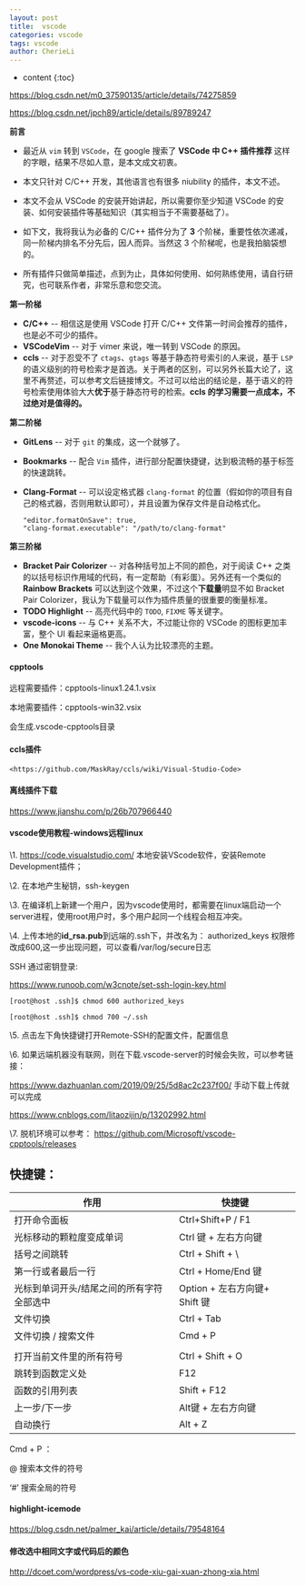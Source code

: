 ```yaml
---
layout: post
title:  vscode
categories: vscode
tags: vscode
author: CherieLi
---
```


* content
{:toc}  

https://blog.csdn.net/m0_37590135/article/details/74275859  

https://blog.csdn.net/jpch89/article/details/89789247


**前言**

- 最近从 `vim` 转到 `VSCode`，在 google 搜索了 **VSCode 中 C++ 插件推荐** 这样的字眼，结果不尽如人意，是本文成文初衷。
- 本文只针对 C/C++ 开发，其他语言也有很多 niubility 的插件，本文不述。

- 本文不会从 VSCode 的安装开始讲起，所以需要你至少知道 VSCode 的安装、如何安装插件等基础知识（其实相当于不需要基础了）。

- 如下文，我将我认为必备的 C/C++ 插件分为了 **3** 个阶梯，重要性依次递减，同一阶梯内排名不分先后，因人而异。当然这 3 个阶梯呢，也是我拍脑袋想的。
- 所有插件只做简单描述，点到为止，具体如何使用、如何熟练使用，请自行研究，也可联系作者，非常乐意和您交流。

**第一阶梯**

- **C/C++** -- 相信这是使用 VSCode 打开 C/C++ 文件第一时间会推荐的插件，也是必不可少的插件。
- **VSCodeVim** -- 对于 vimer 来说，唯一转到 VSCode 的原因。
- **ccls** -- 对于忍受不了 `ctags`、`gtags` 等基于静态符号索引的人来说，基于 `LSP` 的语义级别的符号检索才是首选。关于两者的区别，可以另外长篇大论了，这里不再赘述，可以参考文后链接博文。不过可以给出的结论是，基于语义的符号检索使用体验大大**优于**基于静态符号的检索。**ccls 的学习需要一点成本，不过绝对是值得的。**

**第二阶梯**

- **GitLens** -- 对于 `git` 的集成，这一个就够了。

- **Bookmarks** -- 配合 `Vim` 插件，进行部分配置快捷键，达到极流畅的基于标签的快速跳转。

- **Clang-Format** -- 可以设定格式器 `clang-format` 的位置（假如你的项目有自己的格式器，否则用默认即可），并且设置为保存文件是自动格式化。

  ```
  "editor.formatOnSave": true,
  "clang-format.executable": "/path/to/clang-format"
  ```

**第三阶梯**

- **Bracket Pair Colorizer** -- 对各种括号加上不同的颜色，对于阅读 C++ 之类的以括号标识作用域的代码，有一定帮助（有彩蛋）。另外还有一个类似的 **Rainbow Brackets** 可以达到这个效果，不过这个**下载量**明显不如 Bracket Pair Colorizer，我认为下载量可以作为插件质量的很重要的衡量标准。
- **TODO Highlight** -- 高亮代码中的 `TODO`, `FIXME` 等关键字。
- **vscode-icons** -- 与 C++ 关系不大，不过能让你的 VSCode 的图标更加丰富，整个 UI 看起来逼格更高。
- **One Monokai Theme** -- 我个人认为比较漂亮的主题。

#### cpptools

远程需要插件：cpptools-linux1.24.1.vsix

本地需要插件：cpptools-win32.vsix

会生成.vscode-cpptools目录

#### ccls插件

    <https://github.com/MaskRay/ccls/wiki/Visual-Studio-Code>



#### 离线插件下载

<https://www.jianshu.com/p/26b707966440>

#### vscode使用教程-windows远程linux

\1.      <https://code.visualstudio.com/> 本地安装VScode软件，安装Remote Development插件；

\2.      在本地产生秘钥，ssh-keygen

\3.      在编译机上新建一个用户，因为vscode使用时，都需要在linux端启动一个server进程，使用root用户时，多个用户起同一个线程会相互冲突。

\4.      上传本地的**id_rsa.pub**到远端的.ssh下，并改名为： authorized_keys 权限修改成600,这一步出现问题，可以查看/var/log/secure日志 

SSH 通过密钥登录:

<https://www.runoob.com/w3cnote/set-ssh-login-key.html>

```
[root@host .ssh]$ chmod 600 authorized_keys

[root@host .ssh]$ chmod 700 ~/.ssh
```

\5.      点击左下角快捷键打开Remote-SSH的配置文件，配置信息

\6.      如果远端机器没有联网，则在下载.vscode-server的时候会失败，可以参考链接：

<https://www.dazhuanlan.com/2019/09/25/5d8ac2c237f00/> 手动下载上传就可以完成

<https://www.cnblogs.com/litaozijin/p/13202992.html> 

\7.      脱机环境可以参考： <https://github.com/Microsoft/vscode-cpptools/releases>



## 快捷键：

| **作用**                                  | **快捷键**                    |
| ----------------------------------------- | ----------------------------- |
| 打开命令面板                              | Ctrl+Shift+P / F1             |
| 光标移动的颗粒度变成单词                  | Ctrl 键 + 左右方向键          |
| 括号之间跳转                              | Ctrl + Shift + \              |
| 第一行或者最后一行                        | Ctrl + Home/End 键            |
| 光标到单词开头/结尾之间的所有字符全部选中 | Option + 左右方向键+ Shift 键 |
| 文件切换                                  | Ctrl + Tab                    |
| 文件切换 / 搜索文件                       | Cmd + P                       |
|                                           |                               |
| 打开当前文件里的所有符号                  | Ctrl + Shift + O              |
| 跳转到函数定义处                          | F12                           |
| 函数的引用列表                            | Shift + F12                   |
| 上一步/下一步                             | Alt键 + 左右方向键            |
| 自动换行                                  | Alt + Z                       |

Cmd + P ：

@ 搜索本文件的符号

‘#’ 搜索全局的符号

#### highlight-icemode

<https://blog.csdn.net/palmer_kai/article/details/79548164>

#### 修改选中相同文字或代码后的颜色

<http://dcoet.com/wordpress/vs-code-xiu-gai-xuan-zhong-xia.html>

